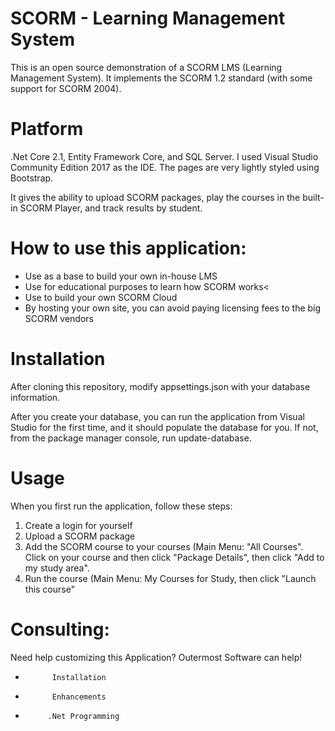 # SCORM - Learning Management System

This is an open source demonstration of a SCORM LMS (Learning Management System).
It implements the SCORM 1.2 standard (with some support for SCORM 2004).

# Platform
.Net Core 2.1, Entity Framework Core, and SQL Server. I used Visual Studio Community Edition 2017 as the IDE.
The pages are very lightly styled using Bootstrap.

It gives the ability to upload SCORM packages, play the courses in the built-in SCORM Player, and track results by student.

 # How to use this application:
      
   * Use as a base to build your own in-house LMS
   * Use for educational purposes to learn how SCORM works<
   * Use to build your own SCORM Cloud
   * By hosting your own site, you can avoid paying licensing fees to the big SCORM vendors
         
 # Installation
 After cloning this repository, modify appsettings.json with your database information.
 
 After you create your database, you can run the application from Visual Studio for the first time, and it should populate the database for you.
 If not, from the package manager console, run update-database.
 
 # Usage
 
 When you first run the application, follow these steps:
 1. Create a login for yourself
 2. Upload a SCORM package
 3. Add the SCORM course to your courses (Main Menu: "All Courses". Click on your course and then click "Package Details", then click "Add to my study area".
 4. Run the course (Main Menu: My Courses for Study, then click "Launch this course"
 
# Consulting: 

Need help customizing this Application? Outermost Software can help!
    
   *           Installation
   *           Enhancements
   *          .Net Programming
        
